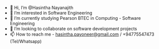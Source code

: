 - 👋 Hi, I’m @Hasintha Nayanajith
- 👀 I’m interested in Software Engineering
- 🌱 I’m currently studying Pearson BTEC in Computing - Software Engineering
- 💞️ I’m looking to collaborate on software development projects
- 📫 How to reach me  - hasintha.payoneer@gmail.com / +94775547473 (Tel/Whatsapp)

<!---
HasinthaNayanajith/HasinthaNayanajith is a ✨ special ✨ repository because its `README.md` (this file) appears on your GitHub profile.
You can click the Preview link to take a look at your changes.
--->

